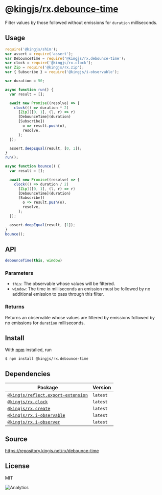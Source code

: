 # @[kingjs][@kingjs]/[rx][ns0].[debounce-time][ns1]
Filter values by those followed without emissions for `duration` milliseconds.
## Usage
```js
require('@kingjs/shim');
var assert = require('assert');
var DebounceTime = require('@kingjs/rx.debounce-time');
var clock = require('@kingjs/rx.clock');
var Zip = require('@kingjs/rx.zip');
var { Subscribe } = require('@kingjs/i-observable');

var duration = 50;

async function run() {
  var result = [];

  await new Promise((resolve) => {
    clock(() => duration * 2)
      [Zip]([0, 1], (l, r) => r)
      [DebounceTime](duration)
      [Subscribe](
        o => result.push(o),
        resolve,
      );
  });

  assert.deepEqual(result, [0, 1]);
}
run();

async function bounce() {
  var result = [];

  await new Promise((resolve) => {
    clock(() => duration / 2)
      [Zip]([0, 1], (l, r) => r)
      [DebounceTime](duration)
      [Subscribe](
        o => result.push(o),
        resolve,
      );
  });

  assert.deepEqual(result, [1]);
}
bounce();
```

## API
```ts
debounceTime(this, window)
```

### Parameters
- `this`: The observable whose values will be filtered.
- `window`: The time in milliseconds an emission must be followed by no additional emission to pass through this filter.
### Returns
Returns an observable whose values are filtered by emissions followed by no emissions for `duration` milliseconds.


## Install
With [npm](https://npmjs.org/) installed, run
```
$ npm install @kingjs/rx.debounce-time
```
## Dependencies
|Package|Version|
|---|---|
|[`@kingjs/reflect.export-extension`](https://www.npmjs.com/package/@kingjs/reflect.export-extension)|`latest`|
|[`@kingjs/rx.clock`](https://www.npmjs.com/package/@kingjs/rx.clock)|`latest`|
|[`@kingjs/rx.create`](https://www.npmjs.com/package/@kingjs/rx.create)|`latest`|
|[`@kingjs/rx.i-observable`](https://www.npmjs.com/package/@kingjs/rx.i-observable)|`latest`|
|[`@kingjs/rx.i-observer`](https://www.npmjs.com/package/@kingjs/rx.i-observer)|`latest`|
## Source
https://repository.kingjs.net/rx/debounce-time
## License
MIT

![Analytics](https://analytics.kingjs.net/rx/debounce-time)

[@kingjs]: https://www.npmjs.com/package/kingjs
[ns0]: https://www.npmjs.com/package/@kingjs/rx
[ns1]: https://www.npmjs.com/package/@kingjs/rx.debounce-time
